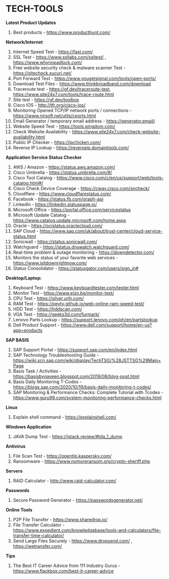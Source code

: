 # TECH-TOOLS

**Latest Product Updates**
1. Best products - https://www.producthunt.com/

**Network/Internet**
1. Internet Speed Test - https://fast.com/
2. SSL Test - https://www.ssllabs.com/ssltest/ , https://www.whynopadlock.com/
3. Free website security check & malware scanner Test - https://sitecheck.sucuri.net/
4. Port Forward Test - https://www.yougetsignal.com/tools/open-ports/
5. Download Test Files - https://www.thinkbroadband.com/download
6. Traceroute test - https://gf.dev/traceroute-test, https://www.site24x7.com/tools/trace-route.html
7. Site test - https://gf.dev/toolbox
8. Cisco IOS - http://tfr.org/cisco-ios/
9. Monitoring Opened TCP/IP network ports / connections - https://www.nirsoft.net/utils/cports.html
10. Email Generator / temporary email address - https://generator.email/
11. Website Speed Test - https://tools.pingdom.com/
12. Check Website Availability - https://www.site24x7.com/check-website-availability.html
13. Public IP Checker - https://ipchicken.com/
14. Reverse IP Lookup - https://reverseip.domaintools.com/


**Application Service Status Checker**
1. AWS / Amazon - https://status.aws.amazon.com/
2. Cisco Umbrella - https://status.umbrella.com/#/
3. Cisco Tool Catalog - https://www.cisco.com/c/en/us/support/web/tools-catalog.html#/
4. Cisco Check Device Coverage - https://cway.cisco.com/sncheck/
5. Cloudflare - https://www.cloudflarestatus.com/
6. Facebook - https://status.fb.com/graph-api
7. LinkedIn - https://linkedin.statuspage.io/
8. Microsoft Office - https://portal.office.com/servicestatus
9. Microsoft Update Catalog - https://www.catalog.update.microsoft.com/home.aspx
10. Oracle - https://ocistatus.oraclecloud.com/
11. SAP Cloud - https://www.sap.com/uk/about/trust-center/cloud-service-status.html
12. Sonicwall - https://status.sonicwall.com/
13. Watchguard - https://status.dnswatch.watchguard.com/
14. Real-time problem & outage monitoring - https://downdetector.com/
15. Monitors the status of your favorite web services - https://www.isitdownrightnow.com/
16. Status Consolidator - https://statusgator.com/users/sign_in#


**Desktop/Laptop:**
1. Keyboard Test - https://www.keyboardtester.com/tester.html
2. Monitor Test - https://www.eizo.be/monitor-test/
3. CPU Test - https://silver.urih.com/
4. RAM Test - https://peyty.github.io/web-online-ram-speed-test/
5. HDD Test - https://hddscan.com/
6. VGA Test - https://geeks3d.com/furmark/
7. Lenovo Parts Lookup - https://support.lenovo.com/ph/en/partslookup
8. Dell Product Support - https://www.dell.com/support/home/en-us?app=products

**SAP BASIS**
1. SAP Support Portal - https://support.sap.com/en/index.html
2. SAP Technology Troubleshooting Guide - https://wiki.scn.sap.com/wiki/display/TechTSG/%28JSTTSG%29Main+Page
3. Basis Task / Activities - https://basisbynaveen.blogspot.com/2019/08/blog-post.html
4. Basis Daily Monitoring T-Codes - https://blogs.sap.com/2020/10/19/basis-daily-monitoring-t-codes/
5. SAP Monitoring & Performance Checks: Complete Tutorial with Tcodes - https://www.guru99.com/system-monitoring-performance-checks.html

**Linux**
1. Explain shell command - https://explainshell.com/

**Windows Application**
1. JAVA Dump Test - https://jstack.review/#tda_1_dump

**Antivirus**
1. File Scan Test - https://opentip.kaspersky.com/
2. Ransomware - https://www.nomoreransom.org/crypto-sheriff.php

**Servers**
1. RAID Calculator - http://www.raid-calculator.com/

**Passwords**
1. Secure Password Generator - https://passwordsgenerator.net/

**Online Tools**
1.  P2P File Transfer - https://www.sharedrop.io/
2.  File Transfer Calculator - https://www.expedient.com/knowledgebase/tools-and-calculators/file-transfer-time-calculator/
3.  Send Large Files Securely - https://www.dropsend.com/ , https://wetransfer.com/

**Tips**
1. The Best IT Career Advice from 111 Industry Gurus - https://www.flackbox.com/best-it-career-advice

